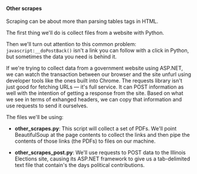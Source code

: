 #### Other scrapes

Scraping can be about more than parsing tables tags in HTML.

The first thing we'll do is collect files from a website with Python.

Then we'll turn out attention to this common problem: ```javascript:__doPostBack()``` isn't a link you can follow with a click in Python, but sometimes the data you need is behind it. 

If we're trying to collect data from a government website using ASP.NET, we can watch the transaction between our browser and the site unfurl using developer tools like the ones built into Chrome. The requests library isn't just good for fetching URLs — it's full service. It can POST information as well with the intention of getting a response from the site. Based on what we see in terms of exhanged headers, we can copy that information and use requests to send it ourselves.

The files we'll be using:

- **other_scrapes.py**: This script will collect a set of PDFs. We'll point BeautifulSoup at the page contents to collect the links and then pipe the contents of those links (the PDFs) to files on our machine.

- **other_scrapes_post.py**: We'll use requests to POST data to the Illinois Elections site, causing its ASP.NET framework to give us a tab-delimited text file that contain's the days political contributions. 